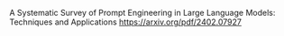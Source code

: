 A Systematic Survey of Prompt Engineering in Large Language Models: Techniques and Applications
https://arxiv.org/pdf/2402.07927


